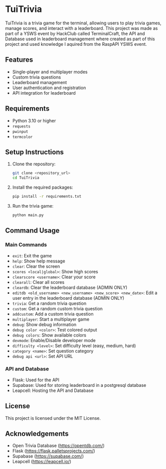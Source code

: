 # TuiTrivia

TuiTrivia is a trivia game for the terminal, allowing users to play trivia games, manage scores, and interact with a leaderboard. This project was made as part of a YSWS event by HackClub called TerminalCraft, the API and Database used in leaderboard management where created as part of this project and used knowledge I aquired from the RaspAPI YSWS event.

## Features

- Single-player and multiplayer modes
- Custom trivia questions
- Leaderboard management
- User authentication and registration
- API integration for leaderboard

## Requirements

- Python 3.10 or higher
- `requests`
- `pwinput`
- `termcolor`

## Setup Instructions

1. Clone the repository:
    ```sh
    git clone <repository_url>
    cd TuiTrivia
    ```

2. Install the required packages:
    ```sh
    pip install -r requirements.txt
    ```

3. Run the trivia game:
    ```sh
    python main.py
    ```

## Command Usage

### Main Commands

- `exit`: Exit the game
- `help`: Show help message
- `clear`: Clear the screen
- `scores <local|global>`: Show high scores
- `clearscore <username>`: Clear your score
- `clearall`: Clear all scores
- `cleardb`: Clear the leaderboard database (ADMIN ONLY)
- `editdb <old_username> <new_username> <new_score> <new_date>`: Edit a user entry in the leaderboard database (ADMIN ONLY)
- `trivia`: Get a random trivia question
- `custom`: Get a random custom trivia question
- `addcustom`: Add a custom trivia question
- `multiplayer`: Start a multiplayer game
- `debug`: Show debug information
- `debug color <color>`: Test colored output
- `debug colors`: Show available colors
- `devmode`: Enable/Disable developer mode
- `difficulty <level>`: Set difficulty level (easy, medium, hard)
- `category <name>`: Set question category
- `debug api <url>`: Set API URL

### API and Database

- Flask: Used for the API
- Supabase: Used for storing leaderboard in a postgresql database
- Leapcell: Hosting the API and Database

## License

This project is licensed under the MIT License.

## Acknowledgements

- Open Trivia Database (https://opentdb.com/)
- Flask (https://flask.palletsprojects.com/)
- Supabase (https://supabase.com/)
- Leapcell (https://leapcell.io/)